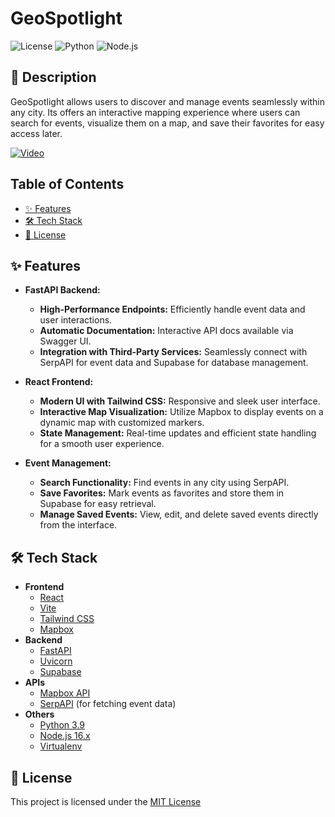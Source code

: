 # GeoSpotlight

![License](https://img.shields.io/badge/license-MIT-blue.svg)
![Python](https://img.shields.io/badge/python-3.9-blue.svg)
![Node.js](https://img.shields.io/badge/node.js-16.x-green.svg)

## 📖 Description

GeoSpotlight allows users to discover and manage events seamlessly within any city. Its offers an interactive mapping experience where users can search for events, visualize them on a map, and save their favorites for easy access later.

[![Video](https://img.youtube.com/vi/NA_hH2VRVpM/maxresdefault.jpg)](https://www.youtube.com/watch?v=NA_hH2VRVpM)

## Table of Contents

- [✨ Features](#-features)
- [🛠️ Tech Stack](#-tech-stack)
- [📄 License](#-license)

## ✨ Features

- **FastAPI Backend:**
  - **High-Performance Endpoints:** Efficiently handle event data and user interactions.
  - **Automatic Documentation:** Interactive API docs available via Swagger UI.
  - **Integration with Third-Party Services:** Seamlessly connect with SerpAPI for event data and Supabase for database management.

- **React Frontend:**
  - **Modern UI with Tailwind CSS:** Responsive and sleek user interface.
  - **Interactive Map Visualization:** Utilize Mapbox to display events on a dynamic map with customized markers.
  - **State Management:** Real-time updates and efficient state handling for a smooth user experience.

- **Event Management:**
  - **Search Functionality:** Find events in any city using SerpAPI.
  - **Save Favorites:** Mark events as favorites and store them in Supabase for easy retrieval.
  - **Manage Saved Events:** View, edit, and delete saved events directly from the interface.

## 🛠️ Tech Stack

- **Frontend**
  - [React](https://reactjs.org/)
  - [Vite](https://vitejs.dev/)
  - [Tailwind CSS](https://tailwindcss.com/)
  - [Mapbox](https://www.mapbox.com/)
- **Backend**
  - [FastAPI](https://fastapi.tiangolo.com/)
  - [Uvicorn](https://www.uvicorn.org/)
  - [Supabase](https://supabase.com/)
- **APIs**
  - [Mapbox API](https://www.mapbox.com/)
  - [SerpAPI](https://serpapi.com/) (for fetching event data)
- **Others**
  - [Python 3.9](https://www.python.org/)
  - [Node.js 16.x](https://nodejs.org/)
  - [Virtualenv](https://virtualenv.pypa.io/en/latest/)

## 📄 License
This project is licensed under the [MIT License](../LICENSE)